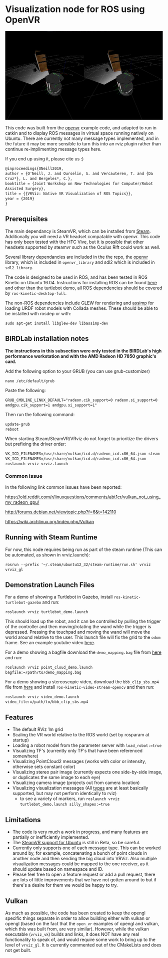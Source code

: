 Visualization node for ROS using OpenVR
=======================================

[![Example Screenshot](turtlebot_demo.jpg)](http://www.youtube.com/watch?v=M0u4YXW0DFU "VRViz Turtlebot Demo")

This code was built from the [openvr](https://github.com/ValveSoftware/openvr) 
example code, and adapted to run in catkin and to display ROS messages in 
virtual space running natively on Ubuntu. There are currently not many message types implemented, and in the future it may be more sensible to turn this into an rviz plugin rather than continue re-implimenting message types here.

If you end up using it, please cite us :) 

```
@inproceedings{ONeill2019,
author = {O'Neill, J. and Ourselin, S. and Vercauteren, T. and {Da Cruz*}, L. and Bergeles*, C.},
booktitle = {Joint Workshop on New Technologies for Computer/Robot Assisted Surgery},
title = {{VRViz: Native VR Visualization of ROS Topics}},
year = {2019}
}
```

Prerequisites
-------------

The main dependancy is SteamVR, which can be installed from [Steam](https://store.steampowered.com/). Additionally you will need a VR headset compatable with openvr. This code has only been tested with the HTC Vive, but it is possible that other headsets supported by steamvr such as the Oculus Rift could work as well.

Several library dependancies are included in the the repo, the [openvr](https://github.com/ValveSoftware/openvr) 
library, which is included in `openvr_library` and sdl2 which is included in `sdl2_library`.

The code is designed to be used in ROS, and has been tested in ROS Kinetic on Ubuntu 16.04. Instructions for installing ROS can be found [here](http://wiki.ros.org/ROS/Installation) and other than the turtlebot demo, all ROS dependencies should be covered by `ros-kinetic-desktop-full`.

The non-ROS dependencies include GLEW for rendering and [assimp](http://www.assimp.org/) for loading URDF robot models with Collada meshes.
These should be able to be installed with rosdep or with:
```
sudo apt-get install libglew-dev libassimp-dev
```

## BIRDLab installation notes

**The instructions in this subsection were only tested in the BIRDLab's high performance workstation and with the AMD Radeon HD 7850 graphic's card.**

Add the following option to your GRUB (you can use grub-customizer)
```
nano /etc/default/grub
```
Paste the following:
```
GRUB_CMDLINE_LINUX_DEFAULT="radeon.cik_support=0 radeon.si_support=0 amdgpu.cik_support=1 amdgpu.si_support=1"
```

Then run the following command:
```
update-grub
reboot
```

When starting Steam/SteamVR/VRviz do not forget to prioritize the drivers but prefixing the driver order:

```
VK_ICD_FILENAMES=/usr/share/vulkan/icd.d/radeon_icd.x86_64.json steam
VK_ICD_FILENAMES=/usr/share/vulkan/icd.d/radeon_icd.x86_64.json roslaunch vrviz vrviz.launch
```

### Common issue
In the following link common issues have been reported:

https://old.reddit.com/r/linuxquestions/comments/abt1cr/vulkan_not_using_my_radeon_gpu/

http://forums.debian.net/viewtopic.php?f=6&t=142110

https://wiki.archlinux.org/index.php/Vulkan


Running with Steam Runtime
--------------------------

For now, this node requires being run as part of the steam runtime (This can be automated, as shown in vrviz.launch):
```
rosrun --prefix '~/.steam/ubuntu12_32/steam-runtime/run.sh' vrviz vrviz_gl
```

Demonstration Launch Files
--------------------------

For a demo of showing a Turtlebot in Gazebo, install `ros-kinetic-turtlebot-gazebo` and run:
```
roslaunch vrviz turtlebot_demo.launch
```
This should load up the robot, and it can be controlled by pulling the trigger of the controller and then moving/rotating the wand while the trigger is depressed. Pressing the touchpad and moving the wand will move the world around relative to the user. This launch file will fix the grid to the `odom` frame. See an example youtube video [here](http://www.youtube.com/watch?v=M0u4YXW0DFU "VRViz Turtlebot Demo").

For a demo showing a bagfile download the `demo_mapping.bag` file from [here](http://wiki.ros.org/rtabmap_ros) and run:
```
roslaunch vrviz point_cloud_demo.launch bagfile:=/path/to/demo_mapping.bag
```

For a demo showing a stereoscopic video, download the `bbb_clip_sbs.mp4` file from [here](https://www.dropbox.com/s/pjnyp77bv93qjiw/bbb_clip_sbs.mp4?dl=1) and install `ros-kinetic-video-stream-opencv` and then run:
```
roslaunch vrviz video_demo.launch video_file:=/path/to/bbb_clip_sbs.mp4
```

Features
--------
 - The default RViz 1m grid
 - Scaling the VR world relative to the ROS world (set by rosparam at startup)
 - Loading a robot model from the parameter server with `load_robot:=true`
 - Visualizing TF's (currently only TF's that have been referenced somewhere)
 - Visualizing PointCloud2 messages (works with color or intensity, otherwise sets constant color)
 - Visualizing stereo pair image (currently expects one side-by-side image, or duplicates the same image to each eye)
 - Visualizing camera image (projects out from camera location)
 - Visualizing visualization messages (All [types](http://wiki.ros.org/rviz/DisplayTypes/Marker) are at least basically supported, but may not perform identically to rviz)
   - to see a variety of markers, run `roslaunch vrviz turtlebot_demo.launch silly_shapes:=true`

Limitations
-----------
 - The code is very much a work in progress, and many features are partially or inefficiently implemented.
 - The [SteamVR support for Ubuntu](https://github.com/ValveSoftware/SteamVR-for-Linux) is still in Beta, so be careful.
 - Currently only supports one of each message type. This can be worked around by, for example, concatenating a bunch of point clouds in another node and then sending the big cloud into VRViz. Also multiple visualization messages could be mapped to the one receiver, as it should update based on namespace and ID.
 - Please feel free to open a feature request or add a pull request, there are lots of little improvements that we have not gotten around to but if there's a desire for them we would be happy to try.

Vulkan
------
As much as possible, the code has been created to keep the opengl specific things separate in order to allow building either with vulkan or opengl (based on the fact that the `open_vr` examples of opengl and vulkan, which this was built from, are very similar). However, while the vulkan executable (`vrviz_vk`) builds and links, it does NOT have any real functionality to speak of, and would require some work to bring up to the level of `vrviz_gl`. It is currently commented out of the CMakeLists and does not get built.

